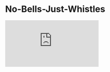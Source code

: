# No-Bells-Just-Whistles

![alt text](https://github.com/mguti97/No-bells-Just-Whistles/blob/main/figures/Pipeline.pdf?raw=true)
